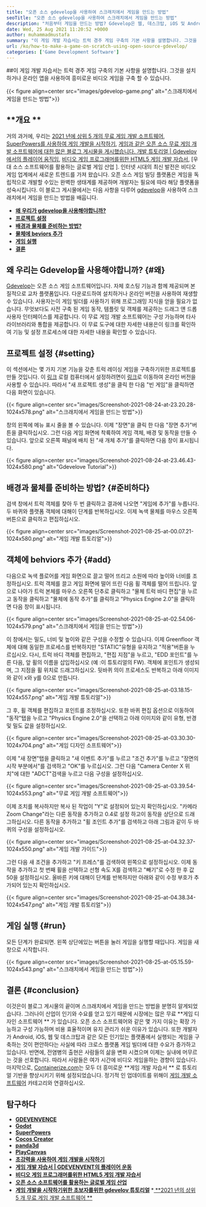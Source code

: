 ```yaml
---
title: "오픈 소스 gdevelop을 사용하여 스크래치에서 게임을 만드는 방법" 
seoTitle: "오픈 소스 gdevelop을 사용하여 스크래치에서 게임을 만드는 방법" 
description: "처음부터 게임을 만드는 방법? Gdevelop은 웹, 데스크탑, iOS 및 Android 용 비디오 게임을 구축하기 위해 많은 구성 요소와 동작으로 채워진 논리적 UI를 제공합니다." 
date: Wed, 25 Aug 2021 11:20:52 +0000
author: muhammadmustafa
summary: "이 게임 개발 자습서는 트럭 경주 게임 구축의 기본 사항을 설명합니다. 그것을 설치하거나 온라인 앱을 사용하여 흥미로운 비디오 게임을 구축 할 수 있습니다." 
url: /ko/how-to-make-a-game-on-scratch-using-open-source-gdevelop/
categories: ['Game Development Software']
---
```


##이 게임 개발 자습서는 트럭 경주 게임 구축의 기본 사항을 설명합니다. 그것을 설치하거나 온라인 앱을 사용하여 흥미로운 비디오 게임을 구축 할 수 있습니다.

{{< figure align=center src="images/gdevelop-game.png" alt="스크래치에서 게임을 만드는 방법">}}


##  **개요 ** 
거의 과거에, 우리는 [2021 년에 상위 5 개의 무료 게임 개발 소프트웨어][1], [SuperPowers를 사용하여 게임 개발을 시작하기][2], [게임과 같은 오픈 소스 무료 게임 개발 소프트웨어에 대한 많은 블로그 게시물을 게시했습니다. 개발 튜토리얼 | Gdevelov에서의 플레이어 움직임][3], [비디오 게임 프로그래머를위한 HTML5 게임 개발 자습서][4], [우대 소스 소프트웨어를 활용하는 글로벌 게임 산업 ]. 인터넷 시대의 최신 발전은 비디오 게임 업계에서 새로운 트렌드를 가져 왔습니다. 오픈 소스 게임 빌딩 플랫폼은 게임을 독립적으로 개발할 수있는 완벽한 생태계를 제공하며 개발자는 필요에 따라 해당 플랫폼을 성숙시킵니다. 이 블로그 게시물에서는 다음 사항을 다루어 [gdevelop][7]을 사용하여 스크래치에서 게임을 만드는 방법을 배웁니다.
  * **[왜 우리가 gdevelop을 사용해야합니까?][8]**
  * **[프로젝트 설정][9]**
  * **[배경과 물체를 준비하는 방법?][10]**
  * **[물체에 beviors 추가][11]**
  * **[게임 실행][12]**
  * **[결론][13]**

## 왜 우리는 Gdevelop을 사용해야합니까?   {#왜}
[Gdevelop][7]는 오픈 소스 게임 소프트웨어입니다. 자체 호스팅 기능과 함께 제공되며 본질적으로 교차 플랫폼입니다. 다운로드하여 설치하거나 온라인 버전을 사용하여 재생할 수 있습니다. 사용자는이 게임 빌더를 사용하기 위해 프로그래밍 지식을 얻을 필요가 없습니다. 무엇보다도 사전 구축 된 게임 동작, 템플릿 및 객체를 제공하는 드래그 앤 드롭 사용자 인터페이스를 제공합니다. 이 무료 게임 개발 소프트웨어는 구성 가능하며 타사 라이브러리와 통합을 제공합니다. 이 무료 도구에 대한 자세한 내용은이 링크를 확인하여 기능 및 설정 프로세스에 대한 자세한 내용을 확인할 수 있습니다.

## 프로젝트 설정   {#setting}
이 섹션에서는 몇 가지 기본 기능을 갖춘 트럭 레이싱 게임을 구축하기위한 프로젝트를 만들 것입니다. 이 [링크][6] 로컬 컴퓨터에서 설정하려면이 [링크][14]로 이동하여 온라인 버전을 사용할 수 있습니다.
따라서 "새 프로젝트 생성"을 클릭 한 다음 "빈 게임"을 클릭하면 다음 화면이 있습니다.

{{< figure align=center src="images/Screenshot-2021-08-24-at-23.20.28-1024x578.png" alt="스크래치에서 게임을 만드는 방법">}}

창의 왼쪽에 메뉴 표시 줄을 볼 수 있습니다. 이제 "장면"을 클릭 한 다음 "장면 추가"버튼을 클릭하십시오. 그런 다음 게임 화면에 착륙하여 게임 객체, 배경 및 동작을 만들 수 있습니다. 앞으로 오른쪽 패널에 배치 된 "새 개체 추가"를 클릭하면 다음 창이 표시됩니다.

{{< figure align=center src="images/Screenshot-2021-08-24-at-23.46.43-1024x580.png" alt="Gdevelove Tutorial">}}


## 배경과 물체를 준비하는 방법?   {#준비하다}
검색 창에서 트럭 객체를 찾아 두 번 클릭하고 결과에 나오면 "게임에 추가"를 누릅니다. 두 바퀴와 플랫폼 객체에 대해이 단계를 반복하십시오. 이제 녹색 물체를 마우스 오른쪽 버튼으로 클릭하고 편집하십시오.

{{< figure align=center src="images/Screenshot-2021-08-25-at-00.07.21-1024x580.png" alt="게임 개발 튜토리얼">}}


## 객체에 behviors 추가   {#add}
다음으로 녹색 플로어를 게임 화면으로 끌고 떨어 뜨리고 소원에 따라 높이와 너비를 조정하십시오. 트럭 객체를 끌고 게임 화면에 떨어 뜨린 다음 휠 객체를 떨어 뜨립니다. 앞으로 나아가 트럭 본체를 마우스 오른쪽 단추로 클릭하고 "물체 트럭 바디 편집"을 누르고 동작을 클릭하고 "물체에 동작 추가"를 클릭하고 "Physics Engine 2.0"을 클릭하면 다음 창이 표시됩니다.

{{< figure align=center src="images/Screenshot-2021-08-25-at-02.54.06-1024x579.png" alt="스크래치에서 게임을 만드는 방법">}}

이 창에서는 밀도, 너비 및 높이와 같은 구성을 수정할 수 있습니다. 이제 Greenfloor 객체에 대해 동일한 프로세스를 반복하지만 "STATIC"유형을 유지하고 "적용"버튼을 누르십시오. 다시, 트럭 바디 객체를 편집하고, "편집 지점"을 누르고, "EDD 포인트"를 누른 다음, 앞 휠의 이름을 삽입하십시오 (예 :이 튜토리얼의 FW). 객체에 포인트가 생성되며, 그 지점을 휠 위치로 드래그하십시오. 뒷바퀴 의이 프로세스도 반복하고 아래 이미지와 같이 x와 y를 0으로 만듭니다.

{{< figure align=center src="images/Screenshot-2021-08-25-at-03.18.15-1024x557.png" alt="게임 개발 튜토리얼">}}

그 후, 휠 객체를 편집하고 포인트를 조정하십시오. 또한 바퀴 편집 옵션으로 이동하여 "동작"탭을 누르고 "Physics Engine 2.0"을 선택하고 아래 이미지와 같이 유형, 반경 및 밀도 값을 설정하십시오.

{{< figure align=center src="images/Screenshot-2021-08-25-at-03.30.30-1024x704.png" alt="게임 디자인 소프트웨어">}}

이제 "새 장면"탭을 클릭하고 "새 이벤트 추가"를 누르고 "조건 추가"를 누르고 "장면의 시작 부분에서"를 검색하고 "OK"를 누르십시오. 그런 다음 "Camera Center X 위치"에 대한 "ADCT"검색을 누르고 다음 구성을 설정하십시오.

{{< figure align=center src="images/Screenshot-2021-08-25-at-03.39.54-1024x553.png" alt="무료 게임 개발 소프트웨어">}}

이제 조치를 복사하지만 복사 된 작업이 "Y"로 설정되어 있는지 확인하십시오. "카메라 Zoom Change"라는 다른 동작을 추가하고 0.4로 설정 하고이 동작을 상단으로 드래그하십시오. 다른 동작을 추가하고 "휠 조인트 추가"를 검색하고 아래 그림과 같이 두 바퀴의 구성을 설정하십시오.

{{< figure align=center src="images/Screenshot-2021-08-25-at-04.32.37-1024x550.png" alt="게임 개발 가이드">}}

그런 다음 새 조건을 추가하고 "키 프레스"를 검색하여 왼쪽으로 설정하십시오. 이제 동작을 추가하고 첫 번째 휠을 선택하고 선형 속도 X를 검색하고 "빼기"로 수정 한 후 값 50을 설정하십시오. 올바른 키에 대해이 단계를 반복하지만 아래와 같이 수정 부호가 추가되어 있는지 확인하십시오.

{{< figure align=center src="images/Screenshot-2021-08-25-at-04.38.34-1024x547.png" alt="게임 개발 튜토리얼">}}


## 게임 실행   {#run}
모든 단계가 완료되면. 왼쪽 상단에있는 버튼을 눌러 게임을 실행할 때입니다. 게임을 새 창으로 시작합니다.

{{< figure align=center src="images/Screenshot-2021-08-25-at-05.15.59-1024x543.png" alt="스크래치에서 게임을 만드는 방법">}}


## 결론   {#conclusion}
이것은이 블로그 게시물의 끝이며 스크래치에서 게임을 만드는 방법을 분명히 알게되었습니다. 그러나이 산업이 인기와 수요를 얻고 있기 때문에 시장에는 많은 무료  **게임 디자인 소프트웨어 ** 가 있습니다. 오픈 소스 소프트웨어와 같은 몇 가지 이유는 확장 가능하고 구성 가능하며 비용 효율적이며 유지 관리가 쉬운 이유가 있습니다. 또한 개발자가 Android, iOS, 웹 및 데스크탑과 같은 모든 인기있는 플랫폼에서 실행되는 게임을 구축하는 것이 편안하다는 사실에 따라 크로스 플랫폼 게임 빌더에 대한 수요가 증가하고 있습니다. 반면에, 전염병의 출현은 사람들의 삶을 변화 시켰으며 이제는 실내에 머무르는 것을 선호합니다. 따라서 사람들은 여가 시간에 비디오 게임을하는 경향이 있습니다.
마지막으로, [Containerize.com][15]는 모두 더 흥미로운  **게임 개발 자습서 ** 로 튜토리얼 기반을 향상시키기 위해 설정되었습니다. 정기적 인 업데이트를 위해이 [게임 개발 소프트웨어][16] 카테고리와 연결하십시오.

## 탐구하다
  * **[GDEVENVENCE][7]**
  * **[Godot][17]**
  * **[SuperPowers][18]**
  * **[Cocos Creator][19]**
  * **[panda3d][20]**
  * **[PlayCanvas][21]**
  * **[초강력을 사용하여 게임 개발을 시작하기][2]**
  * **[게임 개발 자습서 | GDEVENVENT의 플레이어 운동][3]**
  * **[비디오 게임 프로그래머를위한 HTML5 게임 개발 자습서][4]**
  * **[오픈 소스 소프트웨어를 활용하는 글로벌 게임 산업][5]**
  * **[게임 개발을 시작하기위한 초보자를위한 gdevelov 튜토리얼][6]**
  *[ **2021 년의 상위 5 개 무료 게임 개발 소프트웨어 ** ][1]

  
[1]: https://blog.containerize.com/game-development-software/top-5-free-game-development-software-in-the-year-2021/
[2]: https://blog.containerize.com/game-development-software/superpowers-animation-getting-started-with-game-development/
[3]: https://blog.containerize.com/game-development-software/game-development-tutorial-player-movement-in-gdevelop/
[4]: https://blog.containerize.com/2021/05/19/html5-game-development-tutorial-for-video-game-programmers/
[5]: https://blog.containerize.com/game-development-software/how-global-gaming-market-leveraging-open-source-software/
[6]: https://blog.containerize.com/game-development-software/game-development-tutorial-player-movement-in-gdevelop/
[7]: https://products.containerize.com/game-development-software/gdevelop/
[8]: #why
[9]: #setting
[10]: #prepare
[11]: #add
[12]: #run
[13]: #Conclusion
[14]: https://editor.gdevelop-app.com/
[15]: https://www.containerize.com/
[16]: https://products.containerize.com/game-development-software/
[17]: https://products.containerize.com/game-development-software/godot/
[18]: https://products.containerize.com/game-development-software/superpowers/
[19]: https://products.containerize.com/game-development-software/cocos-creator/
[20]: https://products.containerize.com/game-development-software/panda3d/
[21]: https://products.containerize.com/game-development-software/playcanvas/
